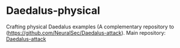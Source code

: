 # Daedalus-physical
Crafting physical Daedalus examples (A complementary repository to (https://github.com/NeuralSec/Daedalus-attack).
Main repository: [Daedalus-attack](https://github.com/NeuralSec/Daedalus-attack)
